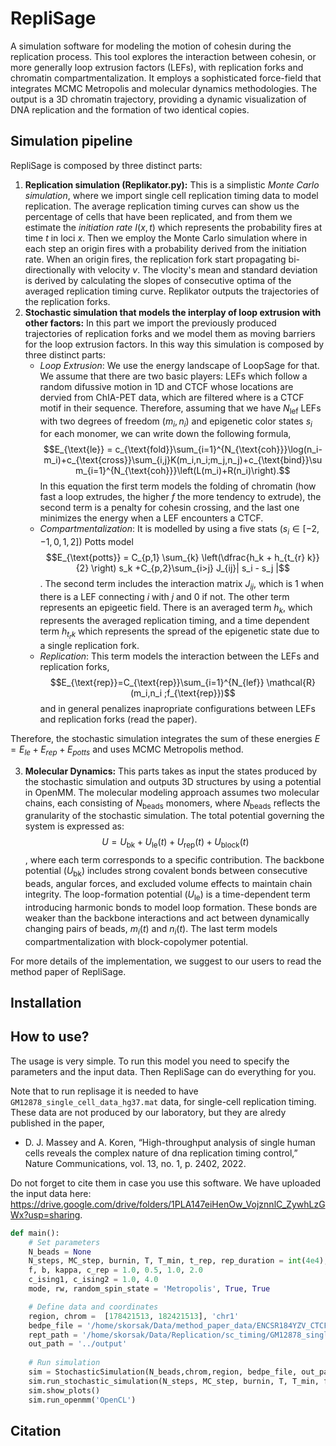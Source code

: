 # RepliSage
A simulation software for modeling the motion of cohesin during the replication process. This tool explores the interaction between cohesin, or more generally loop extrusion factors (LEFs), with replication forks and chromatin compartmentalization. It employs a sophisticated force-field that integrates MCMC Metropolis and molecular dynamics methodologies. The output is a 3D chromatin trajectory, providing a dynamic visualization of DNA replication and the formation of two identical copies.

## Simulation pipeline
RepliSage is composed by three distinct parts:

1. **Replication simulation (Replikator.py):** This is a simplistic *Monte Carlo simulation*, where we import single cell replication timing data to model replication. The average replication timing curves can show us the percentage of cells that have been replicated, and from them we estimate the *initiation rate* $I(x,t)$ which represents the probability fires at time $t$ in loci $x$. Then we employ the Monte Carlo simulation where in each step an origin fires with a probability derived from the initiation rate. When an origin fires, the replication fork start propagating bi-directionally with velocity $v$. The vlocity's mean and standard deviation is derived by calculating the slopes of consecutive optima of the averaged replication timing curve. Replikator outputs the trajectories of the replication forks.
2. **Stochastic simulation that models the interplay of loop extrusion with other factors:** In this part we import the previously produced trajectories of replication forks and we model them as moving barriers for the loop extrusion factors. In this way this simulation is composed by three distinct parts:
    * *Loop Extrusion*: We use the energy landscape of LoopSage for that. We assume that there are two basic players: LEFs which follow a random difussive motion in 1D and CTCF whose locations are dervied from ChIA-PET data, which are filtered where is a CTCF motif in their sequence. Therefore, assuming that we have $N_{\text{lef}}$ LEFs with two degrees of freedom $(m_i,n_i)$ and epigenetic color states $s_i$ for each monomer, we can write down the following formula,  $$E_{\text{le}} =  c_{\text{fold}}\sum_{i=1}^{N_{\text{coh}}}\log(n_i-m_i)+c_{\text{cross}}\sum_{i,j}K(m_i,n_i;m_j,n_j)+c_{\text{bind}}\sum_{i=1}^{N_{\text{coh}}}\left(L(m_i)+R(n_i)\right).$$ In this equation the first term models the folding of chromatin (how fast a loop extrudes, the higher $f$ the more tendency to extrude), the second term is a penalty for cohesin crossing, and the last one minimizes the energy when a LEF encounters a CTCF.
    * *Compartmentalization*: It is modelled by using a five stats ($s_i\in[-2,-1,0,1,2]$) Potts model $$E_{\text{potts}} = C_{p,1} \sum_{k} \left(\dfrac{h_k + h_{t_{r} k}}{2} \right) s_k +C_{p,2}\sum_{i>j} J_{ij}| s_i - s_j |$$. The second term includes the interaction matrix $J_{ij}$, which is 1 when there is a LEF connecting $i$ with $j$ and 0 if not. The other term represents an epigeetic field. There is an averaged term $h_k$, which represents the averaged replication timing, and a time dependent term $h_{t_{r} k}$ which represents the spread of the epigenetic state due to a single replication fork.
    * *Replication*: This term models the interaction between the LEFs and replication forks, $$E_{\text{rep}}=C_{\text{rep}}\sum_{i=1}^{N_{lef}} \mathcal{R}(m_i,n_i ;f_{\text{rep}})$$ and in general penalizes inapropriate configurations between LEFs and replication forks (read the paper).

Therefore, the stochastic simulation integrates the sum of these energies $E = E_{le}+E_{rep}+E_{potts}$ and uses MCMC Metropolis method.

  3. **Molecular Dynamics:** This parts takes as input the states produced by the stochastic simulation and outputs 3D structures by using a potential in OpenMM. The molecular modeling approach assumes two molecular chains, each consisting of $N_{\text{beads}}$ monomers, where $N_{\text{beads}}$ reflects the granularity of the stochastic simulation. The total potential governing the system is expressed as: $$U = U_{\text{bk}} + U_{\text{le}}(t) + U_{\text{rep}}(t) + U_{\text{block}}(t)$$, where each term corresponds to a specific contribution. The backbone potential ($U_{\text{bk}}$) includes strong covalent bonds between consecutive beads, angular forces, and excluded volume effects to maintain chain integrity. The loop-formation potential ($U_{\text{le}}$) is a time-dependent term introducing harmonic bonds to model loop formation. These bonds are weaker than the backbone interactions and act between dynamically changing pairs of beads, $m_i(t)$ and $n_i(t)$. The last term models compartmentalization with block-copolymer potential.

For more details of the implementation, we suggest to our users to read the method paper of RepliSage.

## Installation

## How to use?
The usage is very simple. To run this model you need to specify the parameters and the input data. Then RepliSage can do everything for you. 

Note that to run replisage it is needed to have `GM12878_single_cell_data_hg37.mat` data, for single-cell replication timing. These data are not produced by our laboratory, but they are alredy published in the paper,

* D. J. Massey and A. Koren, “High-throughput analysis of single human cells reveals the complex nature of dna replication timing control,” Nature Communications, vol. 13, no. 1, p. 2402, 2022.

Do not forget to cite them in case you use this software. We have uploaded the input data here: https://drive.google.com/drive/folders/1PLA147eiHenOw_VojznnlC_ZywhLzGWx?usp=sharing.

```python
def main():
    # Set parameters
    N_beads = None
    N_steps, MC_step, burnin, T, T_min, t_rep, rep_duration = int(4e4), int(5e2), int(1e3), 2.0, 0.0, int(1e4), int(2e4)
    f, b, kappa, c_rep = 1.0, 0.5, 1.0, 2.0
    c_ising1, c_ising2 = 1.0, 4.0
    mode, rw, random_spin_state = 'Metropolis', True, True

    # Define data and coordinates
    region, chrom =  [178421513, 182421513], 'chr1'
    bedpe_file = '/home/skorsak/Data/method_paper_data/ENCSR184YZV_CTCF_ChIAPET/LHG0052H_loops_cleaned_th10_2.bedpe'
    rept_path = '/home/skorsak/Data/Replication/sc_timing/GM12878_single_cell_data_hg37.mat'
    out_path = '../output'
    
    # Run simulation
    sim = StochasticSimulation(N_beads,chrom,region, bedpe_file, out_path, None, rept_path, t_rep, rep_duration)
    sim.run_stochastic_simulation(N_steps, MC_step, burnin, T, T_min, f, b, kappa, c_rep, c_ising1, c_ising2, mode, rw, random_spin_state)
    sim.show_plots()
    sim.run_openmm('OpenCL')
```

## Citation
